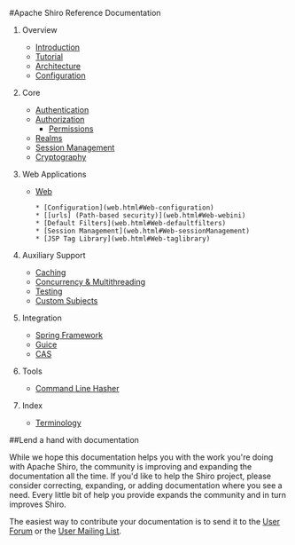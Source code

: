 <a name="Reference-ApacheShiroReferenceDocumentation"></a>
#Apache Shiro Reference Documentation

1. Overview

      * [Introduction](introduction.html)
      * [Tutorial](tutorial.html)
      * [Architecture](architecture.html)
      * [Configuration](configuration.html)

1. Core

    * [Authentication](authentication.html)
    * [Authorization](authorization.html)
        * [Permissions](permissions.html) 
    * [Realms](realm.html)
    * [Session Management](session-management.html)
    * [Cryptography](cryptography.html)

1. Web Applications

    * [Web](web.html)
    
          * [Configuration](web.html#Web-configuration)
          * [[urls] (Path-based security)](web.html#Web-webini)
          * [Default Filters](web.html#Web-defaultfilters)
          * [Session Management](web.html#Web-sessionManagement)
          * [JSP Tag Library](web.html#Web-taglibrary)

1. Auxiliary Support

    * [Caching](caching.html)
    * [Concurrency & Multithreading](concurrency.html)
    * [Testing](testing.html)
    * [Custom Subjects](subject.html)

1. Integration

    * [Spring Framework](spring.html)
    * [Guice](guice.html)
    * [CAS](cas.html)

1. Tools

    * [Command Line Hasher](command-line-hasher.html)

1. Index

    * [Terminology](terminology.html)

##Lend a hand with documentation

While we hope this documentation helps you with the work you're doing with Apache Shiro, the community is improving and expanding the documentation all the time.  If you'd like to help the Shiro project, please consider correcting, expanding, or adding documentation where you see a need. Every little bit of help you provide expands the community and in turn improves Shiro.

The easiest way to contribute your documentation is to send it to the [User Forum](http://shiro-user.582556.n2.nabble.com/) or the [User Mailing List](mailing-lists.html).


<input type="hidden" id="ghEditPage" value="reference.md"></input>
